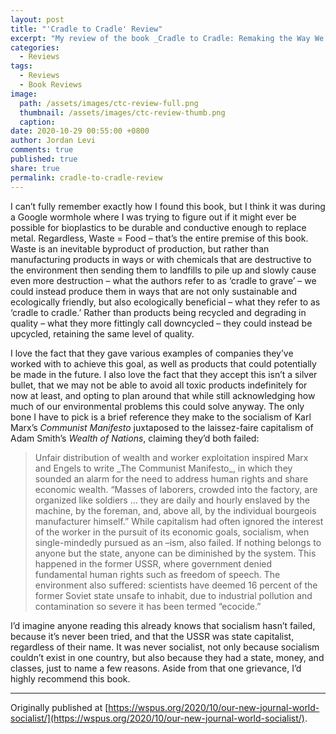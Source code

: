 ```yaml
---
layout: post
title: "'Cradle to Cradle' Review"
excerpt: "My review of the book _Cradle to Cradle: Remaking the Way We Make Things_ by William McDonough and Michael Braungart."
categories:
  - Reviews
tags:
  - Reviews
  - Book Reviews
image: 
  path: /assets/images/ctc-review-full.png
  thumbnail: /assets/images/ctc-review-thumb.png
  caption:
date: 2020-10-29 00:55:00 +0800
author: Jordan Levi
comments: true
published: true
share: true
permalink: cradle-to-cradle-review
---
```

I can’t fully remember exactly how I found this book, but I think it was during a Google wormhole where I was trying to figure out if it might ever be possible for bioplastics to be durable and conductive enough to replace metal. Regardless, Waste = Food – that’s the entire premise of this book. Waste is an inevitable byproduct of production, but rather than manufacturing products in ways or with chemicals that are destructive to the environment then sending them to landfills to pile up and slowly cause even more destruction – what the authors refer to as ‘cradle to grave’ – we could instead produce them in ways that are not only sustainable and ecologically friendly, but also ecologically beneficial – what they refer to as ‘cradle to cradle.’ Rather than products being recycled and degrading in quality – what they more fittingly call downcycled – they could instead be upcycled, retaining the same level of quality.

I love the fact that they gave various examples of companies they’ve worked with to achieve this goal, as well as products that could potentially be made in the future. I also love the fact that they accept this isn’t a silver bullet, that we may not be able to avoid all toxic products indefinitely for now at least, and opting to plan around that while still acknowledging how much of our environmental problems this could solve anyway. The only bone I have to pick is a brief reference they make to the socialism of Karl Marx’s _Communist Manifesto_ juxtaposed to the laissez-faire capitalism of Adam Smith’s _Wealth of Nations_, claiming they’d both failed:

<blockquote>Unfair distribution of wealth and worker exploitation inspired Marx and Engels to write _The Communist Manifesto_, in which they sounded an alarm for the need to address human rights and share economic wealth. “Masses of laborers, crowded into the factory, are organized like soldiers ... they are daily and hourly enslaved by the machine, by the foreman, and, above all, by the individual bourgeois manufacturer himself.” While capitalism had often ignored the interest of the worker in the pursuit of its economic goals, socialism, when single-mindedly pursued as an –ism, also failed. If nothing belongs to anyone but the state, anyone can be diminished by the system. This happened in the former USSR, where government denied fundamental human rights such as freedom of speech. The environment also suffered: scientists have deemed 16 percent of the former Soviet state unsafe to inhabit, due to industrial pollution and contamination so severe it has been termed “ecocide.”</blockquote>

I’d imagine anyone reading this already knows that socialism hasn’t failed, because it’s never been tried, and that the USSR was state capitalist, regardless of their name. It was never socialist, not only because socialism couldn’t exist in one country, but also because they had a state, money, and classes, just to name a few reasons. Aside from that one grievance, I’d highly recommend this book.

<hr>

Originally published at [https://wspus.org/2020/10/our-new-journal-world-socialist/](https://wspus.org/2020/10/our-new-journal-world-socialist/).
